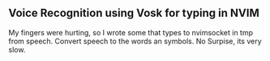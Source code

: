 ## Voice Recognition using Vosk for typing in NVIM

My fingers were hurting, so I wrote some that types to nvimsocket in tmp from speech. Convert speech to the words an symbols. No Surpise, its very slow. 
